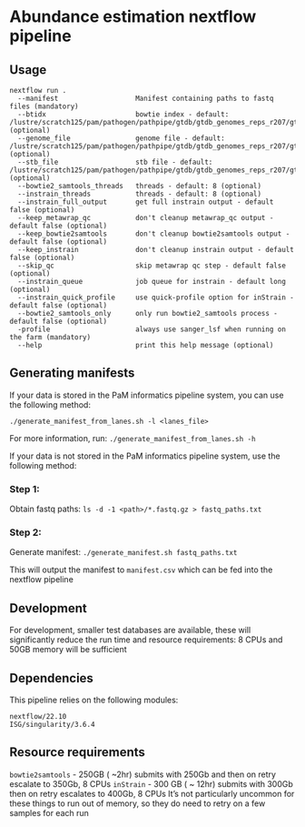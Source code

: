# Abundance estimation nextflow pipeline

## Usage
```
nextflow run .
  --manifest                   Manifest containing paths to fastq files (mandatory)
  --btidx                      bowtie index - default: /lustre/scratch125/pam/pathogen/pathpipe/gtdb/gtdb_genomes_reps_r207/gtdb_genomes_reps_r207.bt2 (optional)               
  --genome_file                genome file - default: /lustre/scratch125/pam/pathogen/pathpipe/gtdb/gtdb_genomes_reps_r207/gtdb_genomes_reps_r207.fasta (optional)
  --stb_file                   stb file - default: /lustre/scratch125/pam/pathogen/pathpipe/gtdb/gtdb_genomes_reps_r207/gtdb_genomes_reps_r207.stb (optional)
  --bowtie2_samtools_threads   threads - default: 8 (optional)
  --instrain_threads           threads - default: 8 (optional)
  --instrain_full_output       get full instrain output - default false (optional)
  --keep_metawrap_qc           don't cleanup metawrap_qc output - default false (optional)
  --keep_bowtie2samtools       don't cleanup bowtie2samtools output - default false (optional)
  --keep_instrain              don't cleanup instrain output - default false (optional)
  --skip_qc                    skip metawrap qc step - default false (optional)
  --instrain_queue             job queue for instrain - default long (optional)
  --instrain_quick_profile     use quick-profile option for inStrain - default false (optional)
  --bowtie2_samtools_only      only run bowtie2_samtools process - default false (optional)
  -profile                     always use sanger_lsf when running on the farm (mandatory)
  --help                       print this help message (optional)
```

## Generating manifests

If your data is stored in the PaM informatics pipeline system, you can use the following method:

`./generate_manifest_from_lanes.sh -l <lanes_file>`

For more information, run:
`./generate_manifest_from_lanes.sh -h`

If your data is not stored in the PaM informatics pipeline system, use the following method:
### Step 1:
Obtain fastq paths:
`ls -d -1 <path>/*.fastq.gz > fastq_paths.txt`
### Step 2:
Generate manifest:
`./generate_manifest.sh fastq_paths.txt`

This will output the manifest to `manifest.csv` which can be fed into the nextflow pipeline

## Development
For development, smaller test databases are available, these will significantly reduce the run time and resource requirements:
8 CPUs and 50GB memory will be sufficient

## Dependencies
This pipeline relies on the following modules:
```
nextflow/22.10
ISG/singularity/3.6.4
```

## Resource requirements
`bowtie2samtools` - 250GB ( ~2hr) submits with 250Gb and then on retry escalate to 350Gb, 8 CPUs
`inStrain` - 300 GB ( ~ 12hr) submits with 300Gb then on retry escalates to 400Gb, 8 CPUs
It’s not particularly uncommon for these things to run out of memory, so they do need to retry on a few samples for each run
